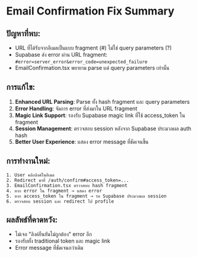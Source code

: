 # Email Confirmation Fix Summary

## ปัญหาที่พบ:
- URL ที่ได้รับจากอีเมลเป็นแบบ fragment (#) ไม่ใช่ query parameters (?)  
- Supabase ส่ง error ผ่าน URL fragment: `#error=server_error&error_code=unexpected_failure`
- EmailConfirmation.tsx พยายาม parse แต่ query parameters เท่านั้น

## การแก้ไข:
1. **Enhanced URL Parsing**: Parse ทั้ง hash fragment และ query parameters
2. **Error Handling**: จัดการ error ที่ส่งมาใน URL fragment
3. **Magic Link Support**: รองรับ Supabase magic link ที่ใช้ access_token ใน fragment
4. **Session Management**: ตรวจสอบ session หลังจาก Supabase ประมวลผล auth hash
5. **Better User Experience**: แสดง error message ที่ชัดเจนขึ้น

## การทำงานใหม่:
```
1. User คลิกลิงค์ในอีเมล
2. Redirect มาที่ /auth/confirm#access_token=...
3. EmailConfirmation.tsx ตรวจสอบ hash fragment
4. หาก error ใน fragment → แสดง error
5. หาก access_token ใน fragment → รอ Supabase ประมวลผล session
6. ตรวจสอบ session และ redirect ไป profile
```

## ผลลัพธ์ที่คาดหวัง:
- ไม่เจอ "ลิงค์ยืนยันไม่ถูกต้อง" error อีก
- รองรับทั้ง traditional token และ magic link
- Error message ที่ชัดเจนกว่าเดิม
